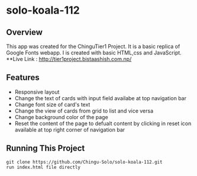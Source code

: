 # solo-koala-112
## Overview 
This app was created for the ChinguTier1 Project. It is a basic replica of Google Fonts webapp. I is created with basic HTML,css and JavaScript.
**Live Link : http://tier1project.bistaashish.com.np/

## Features
* Responsive layout
* Change the text of cards with input field availabe at top navigation bar
* Change font size of card's text
* Change the view of cards from grid to list and vice versa 
* Change background color of the page
* Reset the content of the page to defualt content by clicking in reset icon available at top right corner of navigation bar

## Running This Project
``` 
git clone https://github.com/Chingu-Solo/solo-koala-112.git
run index.html file directly
```
